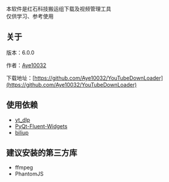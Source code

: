 本软件是红石科技搬运组下载及视频管理工具 		
仅供学习、参考使用

## 关于
版本：6.0.0

作者：[Aye10032](https://github.com/Aye10032)

下载地址：[https://github.com/Aye10032/YouTubeDownLoader](https://github.com/Aye10032/YouTubeDownLoader)

## 使用依赖

- [yt_dlp](https://github.com/yt-dlp/yt-dlp)      
- [PyQt-Fluent-Widgets](https://github.com/zhiyiYo/PyQt-Fluent-Widgets)
- [biliup](https://github.com/biliup/biliup)



## 建议安装的第三方库

- ffmpeg
- PhantomJS